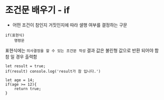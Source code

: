 # 조건문 배우기 - if

- 어떤 조건이 참인지 거짓인지에 따라 샐행 여부를 결정하는 구문

```
if(표현식)
    명령문
```

표현식에는 `의사결정을 할 수 있는 조건문 작성`
결과 값은 불린형 값으로 반환 되어야 함
참 일 경우 출력함

```
let result = true;
if(result) console.log('result가 참 입니다.')

let age = 14;
if(age >= 12){
    return true;
}
```
